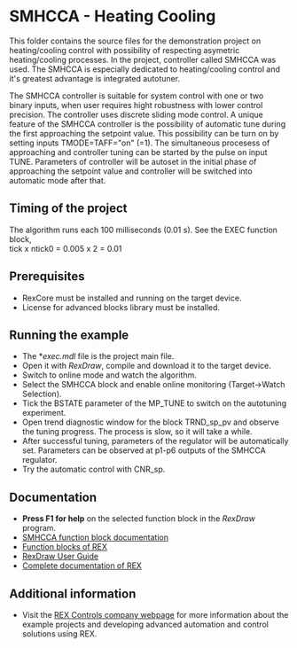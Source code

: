 ﻿SMHCCA - Heating Cooling
========================

This folder contains the source files for the demonstration project on 
heating/cooling control with possibility of respecting asymetric heating/cooling 
processes. In the project, controller called SMHCCA was used. The SMHCCA is 
especially dedicated to heating/cooling control and it's greatest advantage is 
integrated autotuner.

The SMHCCA controller is suitable for system control with one or two binary 
inputs, when user requires hight robustness with lower control precision. 
The controller uses discrete sliding mode control. A unique feature of 
the SMHCCA controller is the possibility of automatic tune during the first 
approaching the setpoint value. This possibility can be turn on by setting inputs
TMODE=TAFF="on" (=1). The simultaneous procesess of approaching and controller 
tuning can be started by the pulse on input TUNE. Parameters of controller will
be autoset in the initial phase of approaching the setpoint value and controller
will be switched into automatic mode after that.
 
## Timing of the project ##

The algorithm runs each 100 milliseconds (0.01 s). See the EXEC function block,  
tick x ntick0 = 0.005 x 2 = 0.01 

## Prerequisites ##
- RexCore must be installed and running on the target device.
- License for advanced blocks library must be installed.

## Running the example ##
- The **exec.mdl* file is the project main file.
- Open it with *RexDraw*, compile and download it to the target device.
- Switch to online mode and watch the algorithm.
- Select the SMHCCA block and enable online monitoring (Target->Watch Selection).
- Tick the BSTATE parameter of the MP_TUNE to switch on the autotuning experiment.
- Open trend diagnostic window for the block TRND_sp_pv and observe the tuning 
progress. The process is slow, so it will take a while.
- After successful tuning, parameters of the regulator will be automatically set.
Parameters can be observed at p1-p6 outputs of the SMHCCA regulator.
- Try the automatic control with CNR_sp.

## Documentation ##

- **Press F1 for help** on the selected function block in the *RexDraw* program.
- [SMHCCA function block documentation](https://www.rexcontrols.com/media/2.50.5/doc/ENGLISH/MANUALS/BRef/SMHCCA.html)
- [Function blocks of REX](https://www.rexcontrols.com/media/2.50.5/doc/ENGLISH/MANUALS/BRef/BRef_ENG.html)
- [RexDraw User Guide](https://www.rexcontrols.com/media/2.50.5/doc/ENGLISH/MANUALS/RexDraw/RexDraw_ENG.html)
- [Complete documentation of REX](http://www.rexcontrols.com/documentation-and-support)

## Additional information ##

- Visit the [REX Controls company webpage](http://www.rexcontrols.com) 
for more information about the example projects and developing advanced 
automation and control solutions using REX.